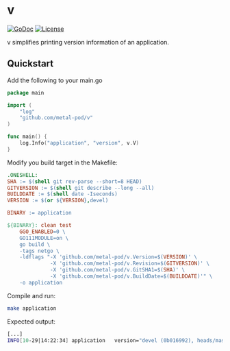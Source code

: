 # v

[![GoDoc](https://godoc.org/github.com/metal-pod/v?status.svg)](https://godoc.org/github.com/metal-pod/v)
[![License](https://img.shields.io/badge/license-MIT-blue.svg)](https://github.com/metal-pod/v/blob/master/LICENSE)


v simplifies printing version information of an application.

## Quickstart

Add the following to your main.go


```go
package main

import (
    "log"
    "github.com/metal-pod/v"
)

func main() {
    log.Info("application", "version", v.V)
}

```

Modify you build target in the Makefile:

```Makefile
.ONESHELL:
SHA := $(shell git rev-parse --short=8 HEAD)
GITVERSION := $(shell git describe --long --all)
BUILDDATE := $(shell date -Iseconds)
VERSION := $(or ${VERSION},devel)

BINARY := application

${BINARY}: clean test
    GGO_ENABLED=0 \
    GO111MODULE=on \
    go build \
    -tags netgo \
    -ldflags "-X 'github.com/metal-pod/v.Version=$(VERSION)' \
              -X 'github.com/metal-pod/v.Revision=$(GITVERSION)' \
              -X 'github.com/metal-pod/v.GitSHA1=$(SHA)' \
              -X 'github.com/metal-pod/v.BuildDate=$(BUILDDATE)'" \
    -o application

```

Compile and run:

```bash
make application
```

Expected output:

```bash
[...]
INFO[10-29|14:22:34] application   version="devel (0b016992), heads/master-0-g0b01699, 2019-05-29T14:22:26+01:00"
```
